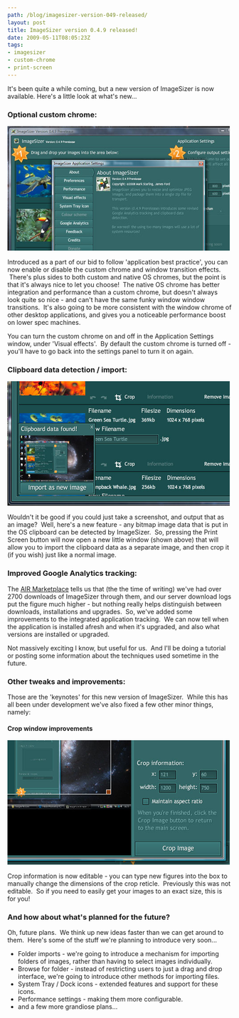 ```yaml
---
path: /blog/imagesizer-version-049-released/
layout: post
title: ImageSizer version 0.4.9 released!
date: 2009-05-11T08:05:23Z
tags:
- imagesizer
- custom-chrome
- print-screen
---
```


It's been quite a while coming, but a new version of ImageSizer is now available. Here's a little look at what's new...

### Optional custom chrome:

![Optional custom chrome](customchrome.jpg)

Introduced as a part of our bid to follow 'application best practice', you can now enable or disable the custom chrome and window transition effects.  There's plus sides to both custom and native OS chromes, but the point is that it's always nice to let you choose!  The native OS chrome has better integration and performance than a custom chrome, but doesn't always look quite so nice - and can't have the same funky window window transitions.  It's also going to be more consistent with the window chrome of other desktop applications, and gives you a noticeable performance boost on lower spec machines.

You can turn the custom chrome on and off in the Application Settings window, under 'Visual effects'.  By default the custom chrome is turned off - you'll have to go back into the settings panel to turn it on again.

### Clipboard data detection / import:

![Import new image](importnewimage.jpg)

Wouldn't it be good if you could just take a screenshot, and output that as an image?  Well, here's a new feature - any bitmap image data that is put in the OS clipboard can be detected by ImageSizer.  So, pressing the Print Screen button will now open a new little window (shown above) that will allow you to import the clipboard data as a separate image, and then crop it (if you wish) just like a normal image.

### Improved Google Analytics tracking:

The [AIR Marketplace](http://www.adobe.com/cfusion/marketplace/index.cfm?event=marketplace.offering&marketplaceid=1&offeringid=10740) tells us that (the the time of writing) we've had over 2700 downloads of ImageSizer through them, and our server download logs put the figure much higher - but nothing really helps distinguish between downloads, installations and upgrades.  So, we've added some improvements to the integrated application tracking.  We can now tell when the application is installed afresh and when it's upgraded, and also what versions are installed or upgraded.

Not massively exciting I know, but useful for us.  And I'll be doing a tutorial or posting some information about the techniques used sometime in the future.

### Other tweaks and improvements:

Those are the 'keynotes' for this new version of ImageSizer.  While this has all been under development we've also fixed a few other minor things, namely:

#### Crop window improvements

![Crop Information](cropinfo.jpg)

Crop information is now editable - you can type new figures into the box to manually change the dimensions of the crop reticle.  Previously this was not editable.  So if you need to easily get your images to an exact size, this is for you!

### And how about what's planned for the future?

Oh, future plans.  We think up new ideas faster than we can get around to them.  Here's some of the stuff we're planning to introduce very soon...

*   Folder imports - we're going to introduce a mechanism for importing folders of images, rather than having to select images individually.
*   Browse for folder - instead of restricting users to just a drag and drop interface, we're going to introduce other methods for importing files.
*   System Tray / Dock icons - extended features and support for these icons.
*   Performance settings - making them more configurable.
*   and a few more grandiose plans...